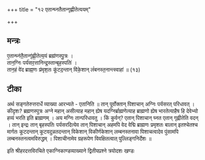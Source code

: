 +++
title = "१२ एतान्घ्नतैतान्गृह्णीतेत्ययम्"

+++
## मन्त्रः

ए॒तान्घ्न॑तै॒तान्गृ॑ह्णी॒तेत्य॒यं ब्रह्म॑णस्पु॒त्रः ।  
तान॒ग्निः पर्य॑सर॒त्तानिन्द्र॒स्तान्बृह॒स्पतिः॑ ।  
तान॒हं वे॑द ब्राह्म॒णः प्र॑मृश॒तः कू॑टद॒न्तान् वि॑के॒शान् लं॑बनस्त॒नान्त्स्वाहा॑ ॥ (१३)

## टीका
अर्थ सङ्गतेरुत्तरार्धे व्याख्या आरभ्यते - एतानिति ॥ तान् पूर्वोक्तान् पिशाचान् अग्निः पर्यसरत् परिधावत् । कीदृशः? ब्रह्मणस्पुत्रः अग्ने महान् असीत्याह महान् ह्येष यदग्निर्ब्राह्मणेत्याह ब्राह्मणो ह्येष भारतेत्याहैष हि देवेभ्यो हव्यं भरति इति ब्राह्मणम् । अय मग्निः तान्परिधावतु । किं कुर्वन्? एतान् पिशाचान् घ्नत एतान् गृह्णीतेति वदन् । तान् इन्द्रः तान् बृहस्पतिः पर्यसरदित्येव तान् पिशाचान् अहमपि वेद वेद्मि ब्राह्मणः प्रमृशतः बालान् इतश्चेतश्च मार्गतः कूटदन्तान् कूटवदुन्नतदन्तान् विकेशान् विकीर्णकेशान् लम्बनस्तनावा पिशाचत्वादेव पुंसामपि लम्बनस्तनत्वमविरुद्धम् । पिशाचीनामेव ग्रहरूपेण विवक्षितत्वात् पुल्लिङ्गनिर्देशः ॥

इति श्रीहरदत्तविरचिते एकाग्निकाण्डव्याख्याने द्वितीयप्रश्ने त्रयोदशः खण्डः